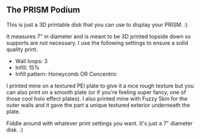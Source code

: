 ## The PRISM Podium

This is just a 3D printable disk that you can use to display your PRISM. :)

It measures 7" in diameter and is meant to be 3D printed topside down so supports are not necessary. I use the following settings to ensure a solid quality print.

- Wall loops: 3
- Infill: 15%
- Infill pattern: Honeycomb OR Concentric

I printed mine on a textured PEI plate to give it a nice rough texture but you can also print on a smooth plate (or if you're feeling super fancy, one of those cool holo effect plates). I also printed mine with Fuzzy Skin for the outer walls and it gave the part a unique textured exterior underneath the plate.

Fiddle around with whatever print settings you want. It's just a 7" diameter disk. :)
